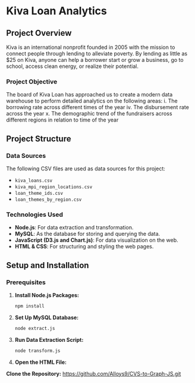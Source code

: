 # Kiva Loan Analytics

## Project Overview

Kiva is an international nonprofit founded in 2005 with the mission to connect people through lending to alleviate poverty. By lending as little as $25 on Kiva, anyone can help a borrower start or grow a business, go to school, access clean energy, or realize their potential.

### Project Objective

The board of Kiva Loan has approached us to create a modern data warehouse to perform detailed analytics on the following areas:
i. The borrowing rate across different times of the year
iv. The disbursement rate across the year
x. The demographic trend of the fundraisers across different regions in relation to time of the year

## Project Structure

### Data Sources

The following CSV files are used as data sources for this project:
- `kiva_loans.csv`
- `kiva_mpi_region_locations.csv`
- `loan_theme_ids.csv`
- `loan_themes_by_region.csv`

### Technologies Used

- **Node.js**: For data extraction and transformation.
- **MySQL**: As the database for storing and querying the data.
- **JavaScript (D3.js and Chart.js)**: For data visualization on the web.
- **HTML & CSS**: For structuring and styling the web pages.

## Setup and Installation

### Prerequisites
1. **Install Node.js Packages:**
    ```sh
    npm install
   
2. **Set Up MySQL Database:**
    ```sh
    node extract.js
   
3. **Run Data Extraction Script:**
    ```sh
    node transform.js
   
4. **Open the HTML File:**



**Clone the Repository:**
   https://github.com/Alloys9/CVS-to-Graph-JS.git
  
